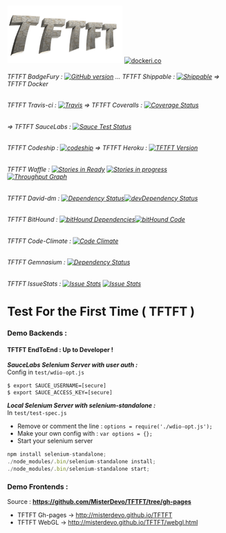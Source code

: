 ![TFTFT-logo](https://raw.githubusercontent.com/MisterDevo/TFTFT/master/logo.png) [![dockeri.co](http://dockeri.co/image/misterdevo/tftft)](https://hub.docker.com/r/misterdevo/tftft/)
###### TFTFT BadgeFury : [![GitHub version](https://badge.fury.io/gh/misterdevo%2Ftftft.svg)](https://badge.fury.io/gh/misterdevo%2Ftftft) ... TFTFT Shippable : [![Shippable](https://api.shippable.com/projects/56a61fc31895ca4474728105/badge/master)](https://app.shippable.com/subscriptions/56a613901895ca4474727fd3) => TFTFT Docker
###### TFTFT Travis-ci : [![Travis](https://img.shields.io/travis/MisterDevo/TFTFT/master.svg)](https://travis-ci.org/MisterDevo/TFTFT/branches) => TFTFT Coveralls : [![Coverage Status](https://coveralls.io/repos/github/MisterDevo/TFTFT/badge.svg?branch=master)](https://coveralls.io/github/MisterDevo/TFTFT?branch=master)
###### => TFTFT SauceLabs : [![Sauce Test Status](https://saucelabs.com/browser-matrix/misterdevo.svg)](https://saucelabs.com/u/misterdevo)

###### TFTFT Codeship : [![codeship](https://codeship.com/projects/b00bd7d0-9fa7-0133-a9c2-3206c6610001/status?branch=master)](https://codeship.com/projects/127941) => TFTFT Heroku : [![TFTFT Version](https://img.shields.io/badge/Deployment-Heroku_App-746cac.svg?style=flat-square)](https://tftft.herokuapp.com/)
###### TFTFT Waffle : [![Stories in Ready](https://badge.waffle.io/MisterDevo/TFTFT.png?label=ready&title=Ready)](https://waffle.io/MisterDevo/TFTFT) [![Stories in progress](https://badge.waffle.io/MisterDevo/TFTFT.png?label=in%20progress&title=in%20progress)](https://waffle.io/MisterDevo/TFTFT)[![Throughput Graph](https://graphs.waffle.io/MisterDevo/TFTFT/throughput.svg)](https://waffle.io/MisterDevo/TFTFT/metrics)

###### TFTFT David-dm : [![Dependency Status](https://img.shields.io/david/misterdevo/TFTFT.svg)](https://david-dm.org/misterdevo/TFTFT)[![devDependency Status](http://img.shields.io/david/dev/misterdevo/TFTFT.svg)](http://david-dm.org/misterdevo/tftft#info=devDependencies)

###### TFTFT BitHound : [![bitHound Dependencies](https://www.bithound.io/github/MisterDevo/TFTFT/badges/dependencies.svg)](https://www.bithound.io/github/MisterDevo/TFTFT/master/dependencies/npm)[![bitHound Code](https://www.bithound.io/github/MisterDevo/TFTFT/badges/code.svg)](https://www.bithound.io/github/MisterDevo/TFTFT)

###### TFTFT Code-Climate : [![Code Climate](https://codeclimate.com/github/MisterDevo/TFTFT/badges/gpa.svg)](https://codeclimate.com/github/MisterDevo/TFTFT)

###### TFTFT Gemnasium : [![Dependency Status](https://gemnasium.com/MisterDevo/TFTFT.svg)](https://gemnasium.com/MisterDevo/TFTFT)

###### TFTFT IssueStats : [![Issue Stats](http://issuestats.com/github/misterdevo/tftft/badge/pr)](http://issuestats.com/github/misterdevo/tftft) [![Issue Stats](http://issuestats.com/github/misterdevo/tftft/badge/issue)](http://issuestats.com/github/misterdevo/tftft)


# Test For the First Time ( TFTFT )  

### **Demo Backends :**  
#### TFTFT EndToEnd : Up to Developer !  


**_SauceLabs Selenium Server with user auth :_**  
Config in `test/wdio-opt.js` 
```
$ export SAUCE_USERNAME=[secure]
$ export SAUCE_ACCESS_KEY=[secure]
```

**_Local Selenium Server with selenium-standalone :_**  
In `test/test-spec.js`  
* Remove or comment the line : `options = require('./wdio-opt.js');`  
* Make your own config with : `var options = {};`  
* Start your selenium server  
```javascript
npm install selenium-standalone;
./node_modules/.bin/selenium-standalone install;
./node_modules/.bin/selenium-standalone start;
```

### **Demo Frontends :**  
Source :     **https://github.com/MisterDevo/TFTFT/tree/gh-pages**

* TFTFT Gh-pages -> http://misterdevo.github.io/TFTFT  
* TFTFT WebGL -> http://misterdevo.github.io/TFTFT/webgl.html

